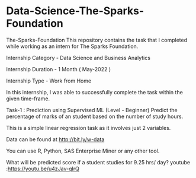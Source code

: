 # Data-Science-The-Sparks-Foundation
The-Sparks-Foundation
This repository contains the task that I completed while working as an intern for The Sparks Foundation.

Internship Category - Data Science and Business Analytics

Internship Duration - 1 Month ( May-2022 )

Internship Type - Work from Home

In this internship, I was able to successfully complete the task within the given time-frame.

Task-1 : Prediction using Supervised ML (Level - Beginner)
Predict the percentage of marks of an student based on the number of study hours.

This is a simple linear regression task as it involves just 2 variables.

Data can be found at http://bit.ly/w-data

You can use R, Python, SAS Enterprise Miner or any other tool.

What will be predicted score if a student studies for 9.25 hrs/ day?
youtube :https://youtu.be/u4zJav-qIrQ
